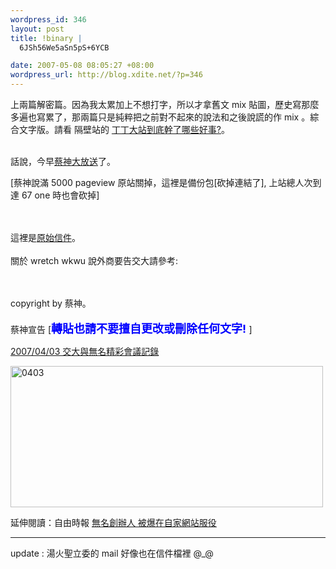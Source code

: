 ```yaml
--- 
wordpress_id: 346
layout: post
title: !binary |
  6JSh56We5aSn5pS+6YCB

date: 2007-05-08 08:05:27 +08:00
wordpress_url: http://blog.xdite.net/?p=346
---
```

上兩篇解密篇。因為我太累加上不想打字，所以才拿舊文 mix 貼圖，歷史寫那麼多遍也寫累了，那兩篇只是純粹把之前對不起來的說法和之後說謊的作 mix 。綜合文字版。請看 隔壁站的 <a href="http://mmdays.wordpress.com/2007/05/08/wretch_retro/#more-652">丁丁大站到底幹了哪些好事?</a>。


<br />話說，今早<a href="http://www.csie.nctu.edu.tw/%7Etsaiwn/noname/all/">蔡神大放送</a>了。

[蔡神說滿 5000 pageview 原站關掉，這裡是備份包[砍掉連結了], 上站總人次到達 67 one 時也會砍掉]

<br /><br />這裡是<a href="http://www.csie.nctu.edu.tw/%7Etsaiwn/noname/all/000towretch.eml">原始信件</a>。<br /><br />關於 wretch wkwu 說外商要告交大請參考: <br /><br />

<br />copyright by 蔡神。<br /><br />蔡神宣告 [<font color="blue" size="4"><b>轉貼也請不要擅自更改或刪除任何文字! </b></font> ]

<a href="http://www.csie.nctu.edu.tw/%7Etsaiwn/noname/meeting/">2007/04/03 交大與無名精彩會議記錄</a><br />

<a href="http://www.flickr.com/photos/14765209@N00/489143178/" title="Photo Sharing"><img src="http://farm1.static.flickr.com/203/489143178_c73c2f9bc0.jpg" width="500" height="226" alt="0403" /></a>

延伸閱讀：自由時報 <a href="http://www.libertytimes.com.tw/2007/new/may/8/today-life10.htm">無名創辦人 被爆在自家網站服役</a>


-------------
update : 湯火聖立委的 mail 好像也在信件檔裡 @_@
